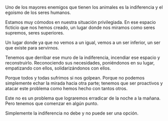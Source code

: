 Uno de los mayores enemigos que tienen los animales es la indiferencia y el egoismo de los seres humanos. 

Estamos muy cómodos en nuestra situación privilegiada. En ese espacio ficticio que nos hemos creado, un lugar donde nos miramos como seres supremos, seres superiores. 

Un lugar donde ya que no vemos a un igual, vemos a un ser inferior, un ser que existe para servirnos.

Tenemos que derribar ese muro de la indiferencia, incendiar ese espacio y reconstruirlo. Reconociendo sus necesidades, poniéndonos en su lugar, empatizando con ellos, solidarizándonos con ellos.

Porque todos y todas sufrimos si nos golpean. Porque no podemos simplemente echar la mirada hacia otra parte; tenemos que ser proactivos y atacar este problema como hemos hecho con tantos otros. 

Este no es un problema que lograremos erradicar de la noche a la mañana. Pero tenemos que comenzar en algún punto.

Simplemente la indiferencia no debe y no puede ser una opción.